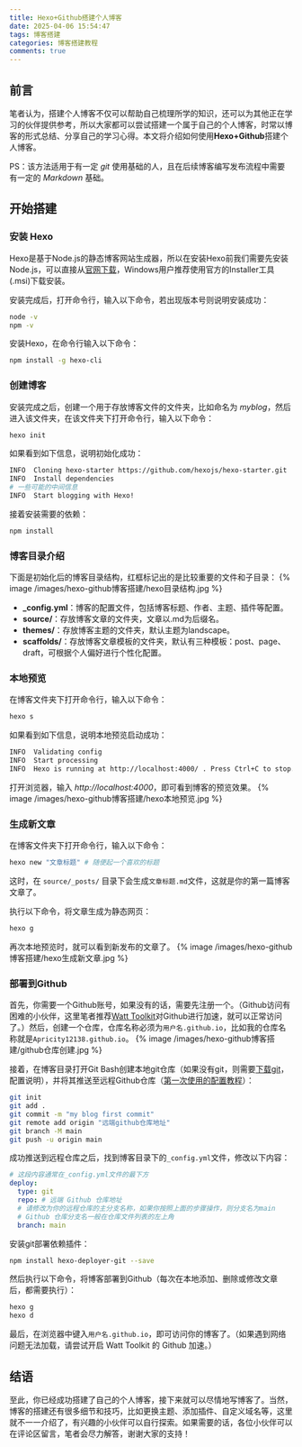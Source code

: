 ```yaml
---
title: Hexo+Github搭建个人博客
date: 2025-04-06 15:54:47
tags: 博客搭建
categories: 博客搭建教程
comments: true
---
```


## 前言
笔者认为，搭建个人博客不仅可以帮助自己梳理所学的知识，还可以为其他正在学习的伙伴提供参考，所以大家都可以尝试搭建一个属于自己的个人博客，时常以博客的形式总结、分享自己的学习心得。本文将介绍如何使用**Hexo+Github**搭建个人博客。

PS：该方法适用于有一定 *git* 使用基础的人，且在后续博客编写发布流程中需要有一定的 *Markdown* 基础。

## 开始搭建
### 安装 Hexo
Hexo是基于Node.js的静态博客网站生成器，所以在安装Hexo前我们需要先安装Node.js，可以直接从[官网下载](https://nodejs.org/zh-cn/download)，Windows用户推荐使用官方的Installer工具(.msi)下载安装。

安装完成后，打开命令行，输入以下命令，若出现版本号则说明安装成功：
```bash
node -v
npm -v
```

安装Hexo，在命令行输入以下命令：
```bash
npm install -g hexo-cli
```

### 创建博客
安装完成之后，创建一个用于存放博客文件的文件夹，比如命名为 *myblog*，然后进入该文件夹，在该文件夹下打开命令行，输入以下命令：
```bash
hexo init
```

如果看到如下信息，说明初始化成功：
```bash
INFO  Cloning hexo-starter https://github.com/hexojs/hexo-starter.git
INFO  Install dependencies
# 一些可能的中间信息
INFO  Start blogging with Hexo!
```

接着安装需要的依赖：
```bash
npm install
```

### 博客目录介绍
下面是初始化后的博客目录结构，红框标记出的是比较重要的文件和子目录：
{% image /images/hexo-github博客搭建/hexo目录结构.jpg %}
- **_config.yml**：博客的配置文件，包括博客标题、作者、主题、插件等配置。
- **source/**：存放博客文章的文件夹，文章以.md为后缀名。
- **themes/**：存放博客主题的文件夹，默认主题为landscape。
- **scaffolds/**：存放博客文章模板的文件夹，默认有三种模板：post、page、draft，可根据个人偏好进行个性化配置。

### 本地预览
在博客文件夹下打开命令行，输入以下命令：
```bash
hexo s
```

如果看到如下信息，说明本地预览启动成功：
```bash
INFO  Validating config
INFO  Start processing
INFO  Hexo is running at http://localhost:4000/ . Press Ctrl+C to stop.
```

打开浏览器，输入 *http://localhost:4000*，即可看到博客的预览效果。
{% image /images/hexo-github博客搭建/hexo本地预览.jpg %}

### 生成新文章
在博客文件夹下打开命令行，输入以下命令：
```bash
hexo new "文章标题" # 随便起一个喜欢的标题
```

这时，在 `source/_posts/` 目录下会生成`文章标题.md`文件，这就是你的第一篇博客文章了。

执行以下命令，将文章生成为静态网页：
```bash
hexo g
```

再次本地预览时，就可以看到新发布的文章了。
{% image /images/hexo-github博客搭建/hexo生成新文章.jpg %}

### 部署到Github
首先，你需要一个Github账号，如果没有的话，需要先注册一个。（Github访问有困难的小伙伴，这里笔者推荐[Watt Toolkit](https://steampp.net/download)对Github进行加速，就可以正常访问了。）然后，创建一个仓库，仓库名称必须为`用户名.github.io`，比如我的仓库名称就是`Apricity12138.github.io`。
{% image /images/hexo-github博客搭建/github仓库创建.jpg %}

接着，在博客目录打开Git Bash创建本地git仓库（如果没有git，则需要[下载git](https://git-scm.com/downloads)，配置说明），并将其推送至远程Github仓库（[第一次使用的配置教程](https://blog.csdn.net/m0_68987050/article/details/146215006)）：
```bash
git init
git add .
git commit -m "my blog first commit"
git remote add origin "远端github仓库地址"
git branch -M main
git push -u origin main
```

成功推送到远程仓库之后，找到博客目录下的`_config.yml`文件，修改以下内容：
```yml
# 这段内容通常在_config.yml文件的最下方
deploy:
  type: git
  repo: # 远端 Github 仓库地址
  # 请修改为你的远程仓库的主分支名称，如果你按照上面的步骤操作，则分支名为main
  # Github 仓库分支名一般在仓库文件列表的左上角
  branch: main
```

安装git部署依赖插件：
```bash
npm install hexo-deployer-git --save
```

然后执行以下命令，将博客部署到Github（每次在本地添加、删除或修改文章后，都需要执行）：
```bash
hexo g
hexo d
```

最后，在浏览器中键入`用户名.github.io`，即可访问你的博客了。（如果遇到网络问题无法加载，请尝试开启 Watt Toolkit 的 Github 加速。）

## 结语
至此，你已经成功搭建了自己的个人博客，接下来就可以尽情地写博客了。当然，博客的搭建还有很多细节和技巧，比如更换主题、添加插件、自定义域名等，这里就不一一介绍了，有兴趣的小伙伴可以自行探索。如果需要的话，各位小伙伴可以在评论区留言，笔者会尽力解答，谢谢大家的支持！
